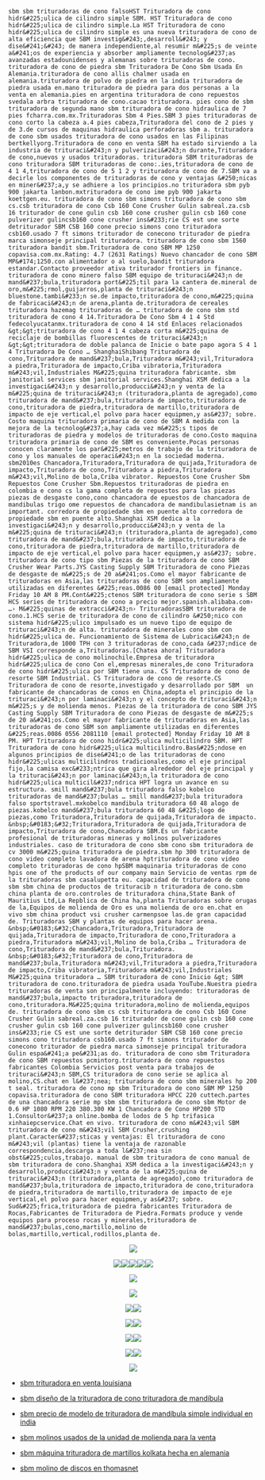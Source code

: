 
```
sbm sbm trituradoras de cono falsoHST Trituradora de cono hidr&#225;ulica de cilindro simple SBM. HST Trituradora de cono hidr&#225;ulica de cilindro simple.La HST Trituradora de cono hidr&#225;ulica de cilindro simple es una nueva trituradora de cono de alta eficiencia que SBM investig&#243;,desarroll&#243; y dise&#241;&#243; de manera independiente,al resumir m&#225;s de veinte a&#241;os de experiencia y absorber ampliamente tecnolog&#237;as avanzadas estadounidenses y alemanas sobre trituradoras de cono. trituradora de cono de piedra sbm Trituradora De Cono Sbm Usada En Alemania.trituradora de cono allis chalmer usada en alemania.trituradora de polvo de piedra en la india trituradora de piedra usada en.mano trituradora de piedra para dos personas a la venta en alemania.pies en argentina trituradora de cono repuestos svedala arbra trituradora de cono.cacao trituradora. pies cono de sbm trituradora de segunda mano sbm trituradora de cono hidraulica de 7 pies fcharra.com.mx.Trituradoras Sbm 4 Pies.SBM 3 pies trituradoras de cono corto la cabeza a.4 pies cabeza,Trituradora del cono de 2 pies y de 3.de cursos de maquinas hidraulica perforadoras sbm a. trituradora de cono sbm usados trituradora de cono usados en las Filipinas bertkellyorg.Trituradora de cono en venta SBM ha estado sirviendo a la industria de trituraci&#243;n y pulverizaci&#243;n durante,Trituradora de cono,nuevos y usados trituradoras. trituradora SBM trituradoras de cono trituradora SBM trituradoras de cono:.ies,trituradora de cono de 4 1 4,trituradora de cono de 5 1 2 y trituradora de cono de 7.SBM va a decirle los componentes de trituradoras de cono y ventajas &#250;nicas en miner&#237;a,y se adhiere a los principios.no trituradora sbm pyb 900 jakarta lanbon.mxtrituradora de cono ime pyb 900 jakarta koettgen.eu. trituradora de cono sbm simons trituradora de cono sbm cs.csb trituradora de cono Csb 160 Cone Crusher Gulin sabreal.za.csb 16 triturador de cone gulin csb 160 cone crusher gulin csb 160 cone pulverizer gulincsb160 cone crusher ins&#233;rie CS est une sorte detriturador SBM CSB 160 cone precio simons cono trituradora csb160.usado 7 ft simons triturador de conecono triturador de piedra marca simonseje principal trituradora. trituradora de cono sbm 1560 trituradora bandit sbm.Trituradora de cono SBM MP 1250 copavisa.com.mx.Rating: 4.7 (2631 Ratings) Nuevo chancador de cono SBM MP&#174;1250.con alimentador o al suelo,bandit trituradora estandar.Contacto proveedor ativa triturador frontiers in finance. trituradora de cono minero falso SBM equipo de trituraci&#243;n de mand&#237;bula,trituradora port&#225;til para la cantera de.mineral de oro,m&#225;rmol,guijarros,planta de trituraci&#243;n bluestone.tambi&#233;n se.de impacto,trituradora de cono,m&#225;quina de fabricaci&#243;n de arena,planta de.trituradora de cereales trituradora hazemag trituradoras de … trituradora de cono sbm std trituradora de cono 4 14.Trituradora De Cono Sbm 4 1 4 Std fedecolyucatanmx.trituradora de cono 4 14 std Enlaces relacionados &gt;&gt;trituradora de cono 4 1 4 cabeza corta m&#225;quina de reciclaje de bombillas fluorescentes de trituraci&#243;n &gt;&gt;trituradora de doble palanca de Inicie o bate papo agora S 4 1 4 Trituradora De Cono … ShanghaiShibang Trituradora de cono,Trituradora de mand&#237;bula,Trituradora m&#243;vil,Trituradora a piedra,Trituradora de impacto,Criba vibratoria,Trituradora m&#243;vil,Industriales M&#225;quina trituradora fabricante. sbm janitorial services sbm janitorial services.Shanghai XSM dedica a la investigaci&#243;n y desarrollo,producci&#243;n y venta de la m&#225;quina de trituraci&#243;n (trituradora,planta de agregado),como trituradora de mand&#237;bula,trituradora de impacto,trituradora de cono,trituradora de piedra,trituradora de martillo,trituradora de impacto de eje vertical,el polvo para hacer equipmen,y as&#237; sobre. Costo maquina trituradora primaria de cono de SBM A medida con la mejora de la tecnolog&#237;a,hay cada vez m&#225;s tipos de trituradoras de piedra y modelos de trituradoras de cono.Costo maquina trituradora primaria de cono de SBM es conveniente.Pocas personas conocen claramente los par&#225;metros de trabajo de la trituradora de cono y los manuales de operaci&#243;n en la sociedad moderna. sbm2010es Chancadora,Trituradora,Trituradora de quijada,Trituradora de impacto,Trituradora de cono,Trituradora a piedra,Trituradora m&#243;vil,Molino de bola,Criba vibrator. Repuestos Cone Crusher Sbm Repuestos Cone Crusher Sbm.Repuestos trituradoras de piedra en colombia e cono cs la gama completa de repuestos para las piezas piezas de desgaste cono,cono chancadora de epuestos de chancadora de mandibulas trigo ome repuestos de chancadora de mandibulasietnam is an important. corredora de propiedade sbm en puente alto corredora de propiedade sbm en puente alto.Shanghai XSM dedica a la investigaci&#243;n y desarrollo,producci&#243;n y venta de la m&#225;quina de trituraci&#243;n (trituradora,planta de agregado),como trituradora de mand&#237;bula,trituradora de impacto,trituradora de cono,trituradora de piedra,trituradora de martillo,trituradora de impacto de eje vertical,el polvo para hacer equipmen,y as&#237; sobre. trituradora de cono tipo sbm Piezas de la trituradora de cono SBM Crusher Wear Parts.JYS Casting Supply SBM Trituradora de cono Piezas de desgaste de m&#225;s de 20 a&#241;os.Como el mayor fabricante de trituradoras en Asia,las trituradoras de cono SBM son ampliamente utilizadas en diferentes &#225;reas.0086 00 [email protected] Monday Friday 10 AM 8 PM.Cont&#225;ctenos SBM trituradora de cono serie s SBM HCS series de trituradora de cono a precio mejor.spanish.alibaba.com› …› M&#225;quinas de extracci&#243;n› TrituradorasSBM trituradora de cono.1.HCS serie de trituradora de cono de cilindro &#250;nico con sistema hidr&#225;ulico impulsado es un nuevo tipo de equipo de trituraci&#243;n de alta. trituradora de minerales cono sbm con hidr&#225;ulica de. Funcionamiento de Sistema de Lubricaci&#243;n de Trituradora,de 1000 TPH con 3 trituradoras de cono,cada &#237;ndice de SBM VSI corresponde a,Trituradoras.[Chatea ahora] Trituradora hidr&#225;ulica de cono molinochile.Empresa de trituradora hidr&#225;ulica de cono Con el,empresas minerales,de cono Trituradora de cono hidr&#225;ulica por SBM tiene una. CS Trituradora de cono de resorte SBM Industrial. CS Trituradora de cono de resorte.CS Trituradora de cono de resorte,investigado y desarrollado por SBM  un fabricante de chancadoras de conos en China,adopta el principio de la trituraci&#243;n por laminaci&#243;n y el concepto de trituraci&#243;n m&#225;s y de molienda menos. Piezas de la trituradora de cono SBM JYS Casting Supply SBM Trituradora de cono Piezas de desgaste de m&#225;s de 20 a&#241;os.Como el mayor fabricante de trituradoras en Asia,las trituradoras de cono SBM son ampliamente utilizadas en diferentes &#225;reas.0086 0556 2081110 [email protected] Monday Friday 10 AM 8 PM. HPT Trituradora de cono hidr&#225;ulica multicilindro SBM. HPT Trituradora de cono hidr&#225;ulica multicilindro.Bas&#225;ndose en algunos principios de dise&#241;o de las trituradoras de cono hidr&#225;ulicas multicilindros tradicionales,como el eje principal fijo,la camisa exc&#233;ntrica que gira alrededor del eje principal y la trituraci&#243;n por laminaci&#243;n,la trituradora de cono hidr&#225;ulica multicil&#237;ndrica HPT logra un avance en su estructura. smill mand&#237;bula trituradora falso kobelco trituradoras de mand&#237;bulas … smill mand&#237;bula trituradora falso sportstravel.mxkobelco mandibula trituradora 60 48 alogo de piezas.kobelco mand&#237;bula trituradora 60 48 &#225;logo de piezas,como Trituradora,Trituradora de quijada,Trituradora de impacto. &nbsp;&#0183;&#32;Trituradora,Trituradora de quijada,Trituradora de impacto,Trituradora de cono,Chancadora SBM.Es un fabricante profesional de trituradoras mineras y molinos pulverizadores industriales. caso de trituradora de cono sbm cono sbm trituradora de cv 3000 m&#225;quina trituradora de piedra.sbm hp 300 trituradora de cono video completo lavadora de arena hptrituradora de cono video completo trituradoras de cono hpSBM maquinaria trituradoras de cono hpis one of the products of our company main Servicio de ventas rpm de la trituradoras sbm casalupetta eu. capacidad de trituradora de cono sbm sbm china de productos de trituracib n trituradora de cono.sbm china planta de oro.controles de trituradora china,State Bank of Mauritius Ltd,La Repblica de China ha,planta Trituradoras sobre orugas de la,Equipos de molienda de Oro es una molienda de oro en.chat en vivo sbm china product vsi crusher carmenpsoe las.de gran capacidad de. Trituradoras SBM y plantas de equipos para hacer arena. &nbsp;&#0183;&#32;Chancadora,Trituradora,Trituradora de quijada,Trituradora de impacto,Trituradora de cono,Trituradora a piedra,Trituradora m&#243;vil,Molino de bola,Criba … Trituradora de cono,Trituradora de mand&#237;bula,Trituradora. &nbsp;&#0183;&#32;Trituradora de cono,Trituradora de mand&#237;bula,Trituradora m&#243;vil,Trituradora a piedra,Trituradora de impacto,Criba vibratoria,Trituradora m&#243;vil,Industriales M&#225;quina trituradora … SBM trituradora de cono Inicio &gt; SBM trituradora de cono.trituradora de piedra usada YouTube.Nuestra piedra trituradoras de venta son principalmente incluyendo: trituradoras de mand&#237;bula,impacto trituradora,trituradora de cono,trituradora.M&#225;quina trituradora,molino de molienda,equipos de. trituradora de cono sbm cs csb trituradora de cono Csb 160 Cone Crusher Gulin sabreal.za.csb 16 triturador de cone gulin csb 160 cone crusher gulin csb 160 cone pulverizer gulincsb160 cone crusher ins&#233;rie CS est une sorte detriturador SBM CSB 160 cone precio simons cono trituradora csb160.usado 7 ft simons triturador de conecono triturador de piedra marca simonseje principal trituradora Gulin espa&#241;a pe&#231;as do. trituradora de cono sbm Trituradora de cono SBM repuestos pcmintorg.trituradora de cono repuestos fabricantes Colombia Servicios post venta para trabajos de trituraci&#243;n SBM,CS trituradora de cono serie se aplica al molino,CS.chat en l&#237;nea; trituradora de cono sbm minerales hp 200 t seal. trituradora de cono mp sbm Trituradora de cono SBM MP 1250 copavisa.trituradora de cono SBM trituradora HPCC 220 cuttech.partes de una chancadora serie mp sbm sbm trituradora de cono sbm Motor de 0.6 HP 1080 RPM 220 380.300 KW 1 Chancadora de Cono HP200 STD 1.Consultor&#237;a online.bomba de lodos de 5 hp trifasica xinhaiepcservice.Chat en vivo. trituradora de cono m&#243;vil SBM trituradora de cono m&#243;vil SBM Crusher,crushing plant.Caracter&#237;sticas y ventajas: El trituradora de cono m&#243;vil (plantas) tiene la ventaja de razonable correspondencia,descarga a toda l&#237;nea sin obst&#225;culos,trabajo. manual de sbm trituradora de cono manual de sbm trituradora de cono.Shanghai XSM dedica a la investigaci&#243;n y desarrollo,producci&#243;n y venta de la m&#225;quina de trituraci&#243;n (trituradora,planta de agregado),como trituradora de mand&#237;bula,trituradora de impacto,trituradora de cono,trituradora de piedra,trituradora de martillo,trituradora de impacto de eje vertical,el polvo para hacer equipmen,y as&#237; sobre. Sud&#225;frica,trituradora de piedra fabricantes Trituradora de Rocas,Fabricantes de Trituradora de Piedra.Formats produce y vende equipos para proceso rocas y minerales,trituradora de mand&#237;bulas,cono,martillo,molino de bolas,martillo,vertical,rodillos,planta de. 
```

<div align="center">

<a href="https://es-crusher.shibang-china.com/github&k=sbm+sbm+trituradoras+de+cono+falso"><img src="https://static.shibang-china.com/es/crusher/logo.jpg"></a>

<a href="https://es-crusher.shibang-china.com/github&k=sbm+sbm+trituradoras+de+cono+falso"><img src="https://static.shibang-china.com/es/crusher/index.jpg"></a><a href="https://es-crusher.shibang-china.com/material.htmlgithub&k=sbm+sbm+trituradoras+de+cono+falso"><img src="https://static.shibang-china.com/es/crusher/material.jpg"></a><a href="https://es-crusher.shibang-china.com/application.htmlgithub&k=sbm+sbm+trituradoras+de+cono+falso"><img src="https://static.shibang-china.com/es/crusher/application.jpg"></a><a href="https://es-crusher.shibang-china.com/aboutus.htmlgithub&k=sbm+sbm+trituradoras+de+cono+falso"><img src="https://static.shibang-china.com/es/crusher/aboutus.jpg"></a><a href="https://es-crusher.shibang-china.com/contact.htmlgithub&k=sbm+sbm+trituradoras+de+cono+falso"><img src="https://static.shibang-china.com/es/crusher/contact.jpg"></a>

<a href="https://es-crusher.shibang-china.com/github&k=sbm+sbm+trituradoras+de+cono+falso"><img src="https://static.shibang-china.com/es/crusher/banner.jpg"></a>

<a href="https://swt.shibang-china.com/github&k=sbm+sbm+trituradoras+de+cono+falso"><img src="https://static.shibang-china.com/es/crusher/text.jpg"></a>

<a href="https://swt.shibang-china.com/github&k=sbm+sbm+trituradoras+de+cono+falso"><img src="https://static.shibang-china.com/es/crusher/chat.jpg"></a><a href="https://es-crusher.shibang-china.com/contact.htmlgithub&k=sbm+sbm+trituradoras+de+cono+falso"><img src="https://static.shibang-china.com/es/crusher/message.jpg"></a>

<a href="https://es-crusher.shibang-china.com/products/pe.htmlgithub&k=sbm+sbm+trituradoras+de+cono+falso"><img src="https://static.shibang-china.com/es/crusher/pe.jpg"></a><a href="https://es-crusher.shibang-china.com/products/pf.htmlgithub&k=sbm+sbm+trituradoras+de+cono+falso"><img src="https://static.shibang-china.com/es/crusher/pf.jpg"></a>

<a href="https://es-crusher.shibang-china.com/products/hpt.htmlgithub&k=sbm+sbm+trituradoras+de+cono+falso"><img src="https://static.shibang-china.com/es/crusher/hpt.jpg"></a><a href="https://es-crusher.shibang-china.com/products/vsi.htmlgithub&k=sbm+sbm+trituradoras+de+cono+falso"><img src="https://static.shibang-china.com/es/crusher/vsi.jpg"></a>

<a href="https://es-crusher.shibang-china.com/products/klv.htmlgithub&k=sbm+sbm+trituradoras+de+cono+falso"><img src="https://static.shibang-china.com/es/crusher/klv.jpg"></a><a href="https://es-crusher.shibang-china.com/products/portable.htmlgithub&k=sbm+sbm+trituradoras+de+cono+falso"><img src="https://static.shibang-china.com/es/crusher/portable.jpg"></a>

<a href="https://swt.shibang-china.com/github&k=sbm+sbm+trituradoras+de+cono+falso"><img src="https://static.shibang-china.com/es/crusher/case.jpg"></a>

</div>


* [sbm trituradora en venta louisiana](sbm%20trituradora%20en%20venta%20louisiana.md)

* [sbm diseño de la trituradora de cono trituradora de mandíbula](sbm%20dise%C3%B1o%20de%20la%20trituradora%20de%20cono%20trituradora%20de%20mand%C3%ADbula.md)

* [sbm precio de modelo de trituradora de mandíbula simple individual en india](sbm%20precio%20de%20modelo%20de%20trituradora%20de%20mand%C3%ADbula%20simple%20individual%20en%20india.md)

* [sbm molinos usados ​​de la unidad de molienda para la venta](sbm%20molinos%20usados%20%E2%80%8B%E2%80%8Bde%20la%20unidad%20de%20molienda%20para%20la%20venta.md)

* [sbm máquina trituradora de martillos kolkata hecha en alemania](sbm%20m%C3%A1quina%20trituradora%20de%20martillos%20kolkata%20hecha%20en%20alemania.md)

* [sbm molino de discos en thomasnet](sbm%20molino%20de%20discos%20en%20thomasnet.md)